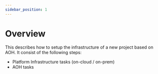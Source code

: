 ```yaml
---
sidebar_position: 1
---
```


# Overview
This describes how to setup the infrastructure of a new project based on AOH.
It consist of the following steps:
- Platform Infrastructure tasks (on-cloud / on-prem)
- AOH tasks


